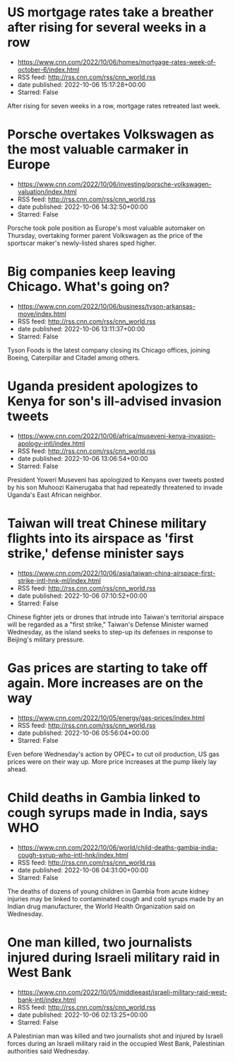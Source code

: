# US mortgage rates take a breather after rising for several weeks in a row
 - https://www.cnn.com/2022/10/06/homes/mortgage-rates-week-of-october-6/index.html
 - RSS feed: http://rss.cnn.com/rss/cnn_world.rss
 - date published: 2022-10-06 15:17:28+00:00
 - Starred: False

After rising for seven weeks in a row, mortgage rates retreated last week.

# Porsche overtakes Volkswagen as the most valuable carmaker in Europe
 - https://www.cnn.com/2022/10/06/investing/porsche-volkswagen-valuation/index.html
 - RSS feed: http://rss.cnn.com/rss/cnn_world.rss
 - date published: 2022-10-06 14:32:50+00:00
 - Starred: False

Porsche took pole position as Europe's most valuable automaker on Thursday, overtaking former parent Volkswagen as the price of the sportscar maker's newly-listed shares sped higher.

# Big companies keep leaving Chicago. What's going on?
 - https://www.cnn.com/2022/10/06/business/tyson-arkansas-move/index.html
 - RSS feed: http://rss.cnn.com/rss/cnn_world.rss
 - date published: 2022-10-06 13:11:37+00:00
 - Starred: False

Tyson Foods is the latest company closing its Chicago offices, joining Boeing, Caterpillar and Citadel among others.

# Uganda president apologizes to Kenya for son's ill-advised invasion tweets
 - https://www.cnn.com/2022/10/06/africa/museveni-kenya-invasion-apology-intl/index.html
 - RSS feed: http://rss.cnn.com/rss/cnn_world.rss
 - date published: 2022-10-06 13:06:54+00:00
 - Starred: False

President Yoweri Museveni has apologized to Kenyans over tweets posted by his son Muhoozi Kainerugaba that had repeatedly threatened to invade Uganda's East African neighbor.

# Taiwan will treat Chinese military flights into its airspace as 'first strike,' defense minister says
 - https://www.cnn.com/2022/10/06/asia/taiwan-china-airspace-first-strike-intl-hnk-ml/index.html
 - RSS feed: http://rss.cnn.com/rss/cnn_world.rss
 - date published: 2022-10-06 07:10:52+00:00
 - Starred: False

Chinese fighter jets or drones that intrude into Taiwan's territorial airspace will be regarded as a "first strike," Taiwan's Defense Minister warned Wednesday, as the island seeks to step-up its defenses in response to Beijing's military pressure.

# Gas prices are starting to take off again. More increases are on the way
 - https://www.cnn.com/2022/10/05/energy/gas-prices/index.html
 - RSS feed: http://rss.cnn.com/rss/cnn_world.rss
 - date published: 2022-10-06 05:56:04+00:00
 - Starred: False

Even before Wednesday's action by OPEC+ to cut oil production, US gas prices were on their way up. More price increases at the pump likely lay ahead.

# Child deaths in Gambia linked to cough syrups made in India, says WHO
 - https://www.cnn.com/2022/10/06/world/child-deaths-gambia-india-cough-syrup-who-intl-hnk/index.html
 - RSS feed: http://rss.cnn.com/rss/cnn_world.rss
 - date published: 2022-10-06 04:31:00+00:00
 - Starred: False

The deaths of dozens of young children in Gambia from acute kidney injuries may be linked to contaminated cough and cold syrups made by an Indian drug manufacturer, the World Health Organization said on Wednesday.

# One man killed, two journalists injured during Israeli military raid in West Bank
 - https://www.cnn.com/2022/10/05/middleeast/israeli-military-raid-west-bank-intl/index.html
 - RSS feed: http://rss.cnn.com/rss/cnn_world.rss
 - date published: 2022-10-06 02:13:25+00:00
 - Starred: False

A Palestinian man was killed and two journalists shot and injured by Israeli forces during an Israeli military raid in the occupied West Bank, Palestinian authorities said Wednesday.
